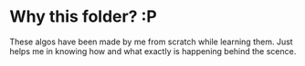 # Why this folder? :P

These algos have been made by me from scratch while learning them. Just helps me in knowing how and what exactly is happening behind the scence.
